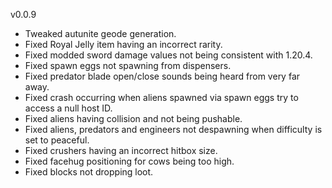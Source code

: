 v0.0.9

- Tweaked autunite geode generation.
- Fixed Royal Jelly item having an incorrect rarity.
- Fixed modded sword damage values not being consistent with 1.20.4.
- Fixed spawn eggs not spawning from dispensers.
- Fixed predator blade open/close sounds being heard from very far away.
- Fixed crash occurring when aliens spawned via spawn eggs try to access a null host ID.
- Fixed aliens having collision and not being pushable.
- Fixed aliens, predators and engineers not despawning when difficulty is set to peaceful.
- Fixed crushers having an incorrect hitbox size.
- Fixed facehug positioning for cows being too high.
- Fixed blocks not dropping loot.